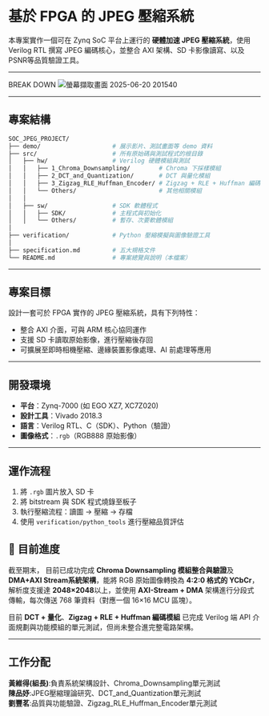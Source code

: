 

# 基於 FPGA 的 JPEG 壓縮系統

本專案實作一個可在 Zynq SoC 平台上運行的 **硬體加速 JPEG 壓縮系統**，使用 Verilog RTL 撰寫 JPEG 編碼核心，並整合 AXI 架構、SD 卡影像讀寫、以及 PSNR等品質驗證工具。

---
BREAK DOWN
![螢幕擷取畫面 2025-06-20 201540](https://github.com/user-attachments/assets/8a93c548-5285-4dfe-909a-55bb45f8eb58)


---

## 專案結構

```bash
SOC_JPEG_PROJECT/
├── demo/                    # 展示影片、測試畫面等 demo 資料
├── src/                     # 所有原始碼與測試程式的根目錄
│   ├── hw/                  # Verilog 硬體模組與測試
│   │   ├── 1_Chroma_Downsampling/        # Chroma 下採樣模組
│   │   ├── 2_DCT_and_Quantization/       # DCT 與量化模組
│   │   ├── 3_Zigzag_RLE_Huffman_Encoder/ # Zigzag + RLE + Huffman 編碼模組
│   │   └── Others/                       # 其他相關模組
│   │
│   ├── sw/                  # SDK 軟體程式
│   │   ├── SDK/             # 主程式與初始化
│   │   └── Others/          # 暫存、次要軟體模組
│
├── verification/            # Python 壓縮模擬與圖像驗證工具
│
├── specification.md         # 五大規格文件
└── README.md                # 專案總覽與說明（本檔案）
```


---

## 專案目標

設計一套可於 FPGA 實作的 JPEG 壓縮系統，具有下列特性：

* 整合 AXI 介面，可與 ARM 核心協同運作
* 支援 SD 卡讀取原始影像，進行壓縮後存回
* 可擴展至即時相機壓縮、邊緣裝置影像處理、AI 前處理等應用

---

## 開發環境

* **平台**：Zynq-7000 (如 EGO XZ7, XC7Z020)
* **設計工具**：Vivado 2018.3
* **語言**：Verilog RTL、C（SDK）、Python（驗證）
* **圖像格式**：`.rgb`（RGB888 原始影像）

---

## 運作流程

1. 將 `.rgb` 圖片放入 SD 卡
2. 將 bitstream 與 SDK 程式燒錄至板子
3. 執行壓縮流程：讀圖 → 壓縮 → 存檔
4. 使用 `verification/python_tools` 進行壓縮品質評估

## 🔧 目前進度
截至期末，
目前已成功完成 **Chroma Downsampling 模組整合與驗證**及**DMA+AXI Stream系統架構**，能將 RGB 原始圖像轉換為 **4:2:0 格式的 YCbCr**，解析度支援達 **2048×2048**以上，並使用 **AXI-Stream + DMA** 架構進行分段式傳輸，每次傳送 768 筆資料（對應一個 16×16 MCU 區塊）。

目前 **DCT + 量化**、**Zigzag + RLE + Huffman 編碼模組** 已完成 Verilog 端 API 介面規劃與功能模組的單元測試，但尚未整合進完整電路架構。

---

## 工作分配

**黃維得(組長)**:負責系統架構設計、Chroma_Downsampling單元測試  
**陳品妤**:JPEG壓縮理論研究、DCT_and_Quantization單元測試  
**劉豐茗**:品質與功能驗證、Zigzag_RLE_Huffman_Encoder單元測試  

